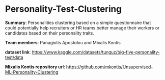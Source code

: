 # Personality-Test-Clustering

**Summary**: Personalities clustering based on a simple questionnaire that could potentially help recruiters or HR teams better manage their workers or candidates based on their personality traits.

**Team members**: Panagiotis Apostolou and Mixalis Kontis

**dataset link**: https://www.kaggle.com/datasets/tunguz/big-five-personality-test/data

**Mixalis Kontis repository url**: https://github.com/mkontis/Unsupervised-ML-Personality-Clustering
